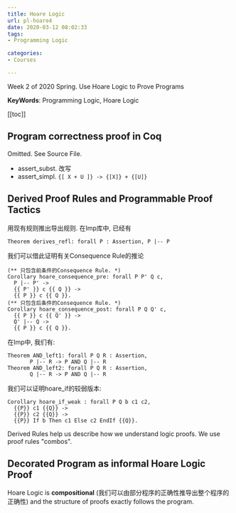 ```yaml
---
title: Hoare Logic
url: pl-hoare4
date: 2020-03-12 08:02:33
tags: 
- Programming Logic

categories: 
- Courses

---
```


Week 2 of 2020 Spring. Use Hoare Logic to Prove Programs

**KeyWords**: Programming Logic, Hoare Logic

<!--more-->

[[toc]]

## Program correctness proof in Coq

Omitted. See Source File.
- assert_subst. 改写
- assert_simpl. `{[ X + U ]} -> {[X]} + {[U]}`


## Derived Proof Rules and Programmable Proof Tactics

用现有规则推出导出规则. 在Imp库中, 已经有
```Coq
Theorem derives_refl: forall P : Assertion, P |-- P
```
我们可以借此证明有关Consequence Rule的推论
```Coq
(** 只包含前条件的Consequence Rule. *)
Corollary hoare_consequence_pre: forall P P' Q c,
  P |-- P' ->
  {{ P' }} c {{ Q }} ->
  {{ P }} c {{ Q }}.
(** 只包含后条件的Consequence Rule. *)
Corollary hoare_consequence_post: forall P Q Q' c,
  {{ P }} c {{ Q' }} ->
  Q' |-- Q ->
  {{ P }} c {{ Q }}.
```

在Imp中, 我们有:
```Coq
Theorem AND_left1: forall P Q R : Assertion,
       P |-- R -> P AND Q |-- R
Theorem AND_left2: forall P Q R : Assertion,
       Q |-- R -> P AND Q |-- R
```
我们可以证明hoare_if的较弱版本:
```Coq
Corollary hoare_if_weak : forall P Q b c1 c2,
  {{P}} c1 {{Q}} ->
  {{P}} c2 {{Q}} ->
  {{P}} If b Then c1 Else c2 EndIf {{Q}}.
```

Derived Rules help us describe how we understand logic proofs. We use proof rules "combos".


## Decorated Program as informal Hoare Logic Proof
Hoare Logic is **compositional** (我们可以由部分程序的正确性推导出整个程序的正确性) and the structure of proofs exactly follows the program.

